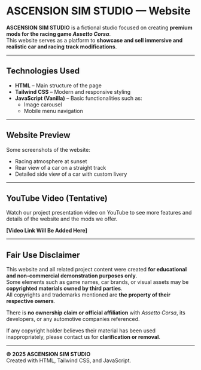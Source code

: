 # ASCENSION SIM STUDIO — Website

**ASCENSION SIM STUDIO** is a fictional studio focused on creating **premium mods for the racing game _Assetto Corsa_**.  
This website serves as a platform to **showcase and sell immersive and realistic car and racing track modifications**.

---

## Technologies Used

- **HTML** – Main structure of the page  
- **Tailwind CSS** – Modern and responsive styling  
- **JavaScript (Vanilla)** – Basic functionalities such as:
  - Image carousel  
  - Mobile menu navigation  

---

## Website Preview

Some screenshots of the website:

- Racing atmosphere at sunset  
- Rear view of a car on a straight track  
- Detailed side view of a car with custom livery  

> 
---

## YouTube Video (Tentative)

Watch our project presentation video on YouTube to see more features and details of the website and the mods we offer.

**[Video Link Will Be Added Here]**

---

## Fair Use Disclaimer

This website and all related project content were created **for educational and non-commercial demonstration purposes only**.  
Some elements such as game names, car brands, or visual assets may be **copyrighted materials owned by third parties**.  
All copyrights and trademarks mentioned are **the property of their respective owners**.  

There is **no ownership claim or official affiliation** with _Assetto Corsa_, its developers, or any automotive companies referenced.  

If any copyright holder believes their material has been used inappropriately, please contact us for **clarification or removal**.

---

**© 2025 ASCENSION SIM STUDIO**  
Created with HTML, Tailwind CSS, and JavaScript.